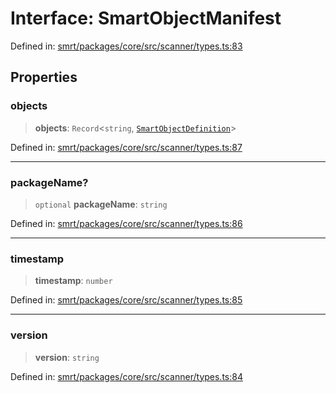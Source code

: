 # Interface: SmartObjectManifest

Defined in: [smrt/packages/core/src/scanner/types.ts:83](https://github.com/happyvertical/smrt/blob/3e10e04571f8229dee5c87ee2f9b9b06c6c49f12/packages/core/src/scanner/types.ts#L83)

## Properties

### objects

> **objects**: `Record`\<`string`, [`SmartObjectDefinition`](SmartObjectDefinition.md)\>

Defined in: [smrt/packages/core/src/scanner/types.ts:87](https://github.com/happyvertical/smrt/blob/3e10e04571f8229dee5c87ee2f9b9b06c6c49f12/packages/core/src/scanner/types.ts#L87)

***

### packageName?

> `optional` **packageName**: `string`

Defined in: [smrt/packages/core/src/scanner/types.ts:86](https://github.com/happyvertical/smrt/blob/3e10e04571f8229dee5c87ee2f9b9b06c6c49f12/packages/core/src/scanner/types.ts#L86)

***

### timestamp

> **timestamp**: `number`

Defined in: [smrt/packages/core/src/scanner/types.ts:85](https://github.com/happyvertical/smrt/blob/3e10e04571f8229dee5c87ee2f9b9b06c6c49f12/packages/core/src/scanner/types.ts#L85)

***

### version

> **version**: `string`

Defined in: [smrt/packages/core/src/scanner/types.ts:84](https://github.com/happyvertical/smrt/blob/3e10e04571f8229dee5c87ee2f9b9b06c6c49f12/packages/core/src/scanner/types.ts#L84)
